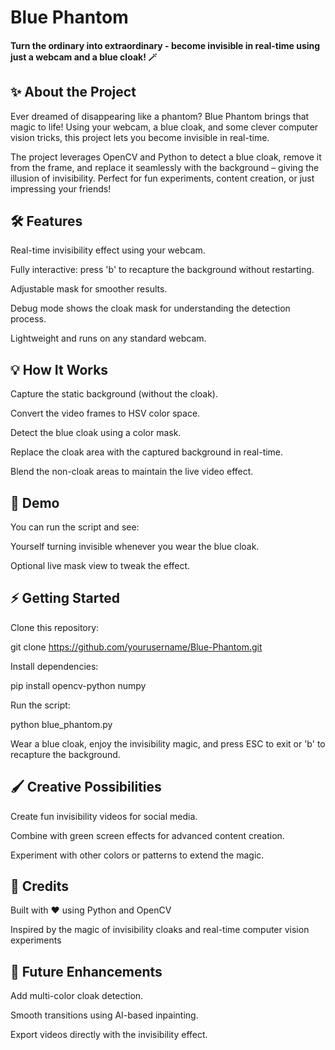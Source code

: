 # Blue Phantom

#### Turn the ordinary into extraordinary - become invisible in real-time using just a webcam and a blue cloak! 🪄

## ✨ About the Project

Ever dreamed of disappearing like a phantom? Blue Phantom brings that magic to life! Using your webcam, a blue cloak, and some clever computer vision tricks, this project lets you become invisible in real-time.

The project leverages OpenCV and Python to detect a blue cloak, remove it from the frame, and replace it seamlessly with the background – giving the illusion of invisibility. Perfect for fun experiments, content creation, or just impressing your friends!

## 🛠 Features

Real-time invisibility effect using your webcam.

Fully interactive: press 'b' to recapture the background without restarting.

Adjustable mask for smoother results.

Debug mode shows the cloak mask for understanding the detection process.

Lightweight and runs on any standard webcam.


## 💡 How It Works

Capture the static background (without the cloak).

Convert the video frames to HSV color space.

Detect the blue cloak using a color mask.

Replace the cloak area with the captured background in real-time.

Blend the non-cloak areas to maintain the live video effect.

## 🎥 Demo

You can run the script and see:

Yourself turning invisible whenever you wear the blue cloak.

Optional live mask view to tweak the effect.

## ⚡ Getting Started

Clone this repository:

git clone https://github.com/yourusername/Blue-Phantom.git


Install dependencies:

pip install opencv-python numpy


Run the script:

python blue_phantom.py


Wear a blue cloak, enjoy the invisibility magic, and press ESC to exit or 'b' to recapture the background.

## 🖌 Creative Possibilities

Create fun invisibility videos for social media.

Combine with green screen effects for advanced content creation.

Experiment with other colors or patterns to extend the magic.

## 🌟 Credits

Built with ❤️ using Python and OpenCV

Inspired by the magic of invisibility cloaks and real-time computer vision experiments


## 🔮 Future Enhancements

Add multi-color cloak detection.

Smooth transitions using AI-based inpainting.

Export videos directly with the invisibility effect.
